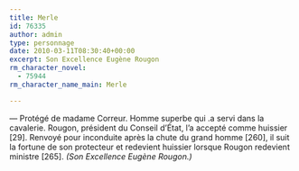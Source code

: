 ```yaml
---
title: Merle
id: 76335
author: admin
type: personnage
date: 2010-03-11T08:30:40+00:00
excerpt: Son Excellence Eugène Rougon
rm_character_novel:
  - 75944
rm_character_name_main: Merle

---
```

— Protégé de madame Correur. Homme superbe qui .a servi dans la cavalerie. Rougon, président du Conseil d’État, l’a accepté comme huissier [29]. Renvoyé pour inconduite après la chute du grand homme [260], il suit la fortune de son protecteur et redevient huissier lorsque Rougon redevient ministre [265]. _(Son Excellence Eugène Rougon.)_